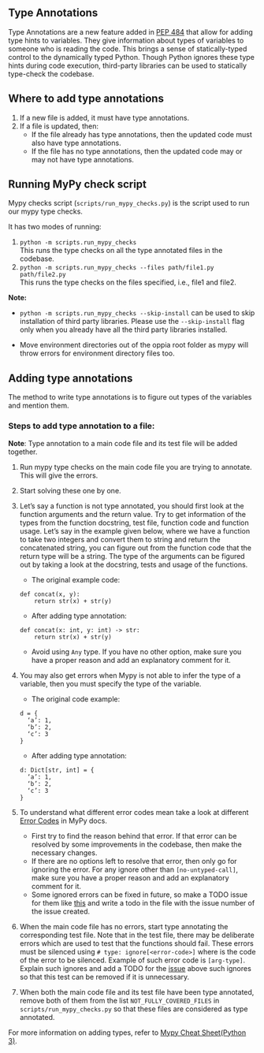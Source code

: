 ## Type Annotations
 
Type Annotations are a new feature added in [PEP 484](https://www.python.org/dev/peps/pep-0484/) that allow for adding type hints to variables. They give information about types of variables to someone who is reading the code. This brings a sense of statically-typed control to the dynamically typed Python. Though Python ignores these type hints during code execution, third-party libraries can be used to statically type-check the codebase.
 
 
## Where to add type annotations
 
1. If a new file is added, it must have type annotations.
2. If a file is updated, then:
   - If the file already has type annotations, then the updated code must also have type annotations.
   - If the file has no type annotations, then the updated code may or may not have type annotations.
 
 
## Running MyPy check script
 
Mypy checks script (`scripts/run_mypy_checks.py`) is the script used to run our mypy type checks.
 
It has two modes of running:
 
1. `python -m scripts.run_mypy_checks`\
  This runs the type checks on all the type annotated files in the codebase.
2. `python -m scripts.run_mypy_checks --files path/file1.py path/file2.py`\
  This runs the type checks on the files specified, i.e., file1 and file2.
 
**Note:**
- `python -m scripts.run_mypy_checks --skip-install` can be used to skip installation of third party libraries. Please use the `--skip-install` flag only when you already have all the third party libraries installed.
 
-  Move environment directories out of the oppia root folder as mypy will throw errors for environment directory files too.
 
 
## Adding type annotations
 
The method to write type annotations is to figure out types of the variables and mention them.
 
### Steps to add type annotation to a file:
 
**Note**: Type annotation to a main code file and its test file will be added together.
 
1.  Run mypy type checks on the main code file you are trying to annotate. This will give the errors.
2.  Start solving these one by one.
3.  Let’s say a function is not type annotated, you should first look at the function arguments and the return value. Try to get information of the types from the function docstring, test file, function code and function usage. Let’s say in the example given below, where we have a function to take two integers and convert them to string and return the concatenated string, you can figure out from the function code that the return type will be a string. The type of the arguments can be figured out by taking a look at the docstring, tests and usage of the functions.
 
    - The original example code:
     ```
     def concat(x, y):
         return str(x) + str(y)
     ```
    - After adding type annotation:
     ```
     def concat(x: int, y: int) -> str:
         return str(x) + str(y)
     ```
    - Avoid using `Any` type. If you have no other option, make sure you have a proper reason and add an explanatory comment for it.
 
4.  You may also get errors when Mypy is not able to infer the type of a variable, then you must specify the type of the variable.
 
    - The original code example:
     ```
     d = {
       ‘a’: 1,
       ‘b’: 2,
       ‘c’: 3
     }
     ```
    - After adding type annotation:
     ```
     d: Dict[str, int] = {
       ‘a’: 1,
       ‘b’: 2,
       ‘c’: 3
     }
     ```
 
5.  To understand what different error codes mean take a look at different [Error Codes](https://mypy.readthedocs.io/en/latest/error_code_list.html) in MyPy docs.
 
    - First try to find the reason behind that error. If that error can be resolved by some improvements in the codebase, then make the necessary changes.
    - If there are no options left to resolve that error, then only go for ignoring the error. For any ignore other than `[no-untyped-call]`, make sure you have a proper reason and add an explanatory comment for it.
    - Some ignored errors can be fixed in future, so make a TODO issue for them like [this](https://github.com/oppia/oppia/issues/13059) and write a todo in the file with the issue number of the issue created.
 
 
6.  When the main code file has no errors, start type annotating the corresponding test file. Note that in the test file, there may be deliberate errors which are used to test that the functions should fail. These errors must be silenced using `# type: ignore[<error-code>]` where <error-code> is the code of the error to be silenced. Example of such error code is `[arg-type]`. Explain such ignores and add a TODO for the [issue](https://github.com/oppia/oppia/issues/13528) above such ignores so that this test can be removed if it is unnecessary.
 
7.  When both the main code file and its test file have been type annotated, remove both of them from the list `NOT_FULLY_COVERED_FILES` in `scripts/run_mypy_checks.py` so that these files are considered as type annotated.
 
For more information on adding types, refer to [Mypy Cheat Sheet(Python 3)](https://mypy.readthedocs.io/en/stable/cheat_sheet_py3.html).
